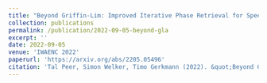 ```yaml
---
title: "Beyond Griffin-Lim: Improved Iterative Phase Retrieval for Speech"
collection: publications
permalink: /publication/2022-09-05-beyond-gla
excerpt: ''
date: 2022-09-05
venue: 'IWAENC 2022'
paperurl: 'https://arxiv.org/abs/2205.05496'
citation: 'Tal Peer, Simon Welker, Timo Gerkmann (2022). &quot;Beyond Griffin-Lim: Improved Iterative Phase Retrieval for Speech.&quot; <i>IWAENC 2022</i>.'
---
```

